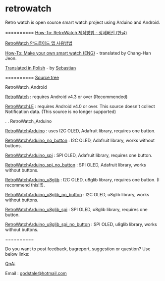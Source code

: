 retrowatch
==========

Retro watch is open source smart watch project using Arduino and Android.

==========
[How-To: RetroWatch 제작방법 - 상세버전 (한글)](http://www.hardcopyworld.com/ngine/aduino/index.php/archives/376)

[RetroWatch 안드로이드 앱 사용방법](http://www.hardcopyworld.com/ngine/android/index.php/archives/192)


[How-To: Make your own smart watch (ENG)](http://www.hardcopyworld.com/ngine/aduino/index.php/archives/670) - translated by Chang-Han Jeon.

[Translated in Polish](http://akademia.nettigo.pl/smartwatch/index.html) - by [Sebastian](http://akademia.nettigo.pl/)

==========
[Source tree](#)


RetroWatch_Android

  [RetroWatch](#) : requires Android v4.3 or over (Recommended)
  
  [RetroWatchLE](#) : requires Android v4.0 or over. This source doesn't collect Notification data. (This source is no longer supported)
   
.
.
RetroWatch_Arduino

  [RetroWatchArduino](#) : uses I2C OLED, Adafruit library, requires one button.
  
  [RetroWatchArduino_no_button](#) : I2C OLED, Adafruit library, works without buttons.
  
  [RetroWatchArduino_spi](#) : SPI OLED, Adafruit library, requires one button.
  
  [RetroWatchArduino_spi_no_button](#) : SPI OLED, Adafruit library, works without buttons.
  
  [RetroWatchArduino_u8glib](#)	: I2C OLED, u8glib library, requires one button. (I recommend this!!!).
  
  [RetroWatchArduino_u8glib_no_button](#) : I2C OLED, u8glib library, works without buttons.
  
  [RetroWatchArduino_u8glib_spi](#) : SPI OLED, u8glib library, requires one button.
  
  [RetroWatchArduino_u8glib_spi_no_button](#) : SPI OLED, u8glib library, works without buttons.
  

==========

Do you want to post feedback, bugreport, suggestion or question? Use below links:

[QnA: ](http://www.hardcopyworld.com/gnuboard5/bbs/board.php?bo_table=qna)

Email : godstale@hotmail.com


